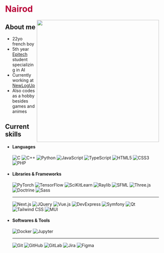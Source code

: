 <!-- Template Readme Inspired from https://github.com/durgeshsamariya/awesome-github-profile-readme-templates/blob/master/templates/zillastar.md -->

<div>
<h1 style="color: #b90039"> Nairod </h1>
<img align="right" width="400" src="./senjuKawaragi.png" />
<h2> About me </h2>

- 22yo french boy
- 5th year [Epitech](https://international.epitech.eu/) student specializing in AI
- Currently working at [NewLogUp](https://www.orison-m.fr/qui-sommes-nous)
- Also codes as a hobby besides games and animes
<h2> Current skills </h2>

- <h4>Languages</h4>
    <img src="https://img.shields.io/badge/C-A8B9CC?style=for-the-badge&logo=C&logoColor=white" alt="C" />
    <img src="https://img.shields.io/badge/C++-00599C?style=for-the-badge&logo=C++&logoColor=white" alt="C++" />
    <img src="https://img.shields.io/badge/Python-3776AB?style=for-the-badge&logo=Python&logoColor=white" alt="Python" />
    <img src="https://img.shields.io/badge/JavaScript-F7DF1E?style=for-the-badge&logo=JavaScript&logoColor=white" alt="JavaScript" />
    <img src="https://img.shields.io/badge/TypeScript-3178C6?style=for-the-badge&logo=TypeScript&logoColor=white" alt="TypeScript" />
    <img src="https://img.shields.io/badge/HTML-E34F26?style=for-the-badge&logo=HTML5&logoColor=white" alt="HTML5" />
    <img src="https://img.shields.io/badge/CSS-1572B6?style=for-the-badge&logo=CSS3&logoColor=white" alt="CSS3" />
    <img src="https://img.shields.io/badge/PHP-777BB4?style=for-the-badge&logo=PHP&logoColor=white" alt="PHP" />
- <h4>Libraries & Frameworks</h4>
    <img src="https://img.shields.io/badge/PyTorch-EE4C2C?style=for-the-badge&logo=PyTorch&logoColor=white" alt="PyTorch" />
    <img src="https://img.shields.io/badge/TensorFlow-FF6F00?style=for-the-badge&logo=TensorFlow&logoColor=white" alt="TensorFlow" />
    <img src="https://img.shields.io/badge/SciKitLearn-F7931E?style=for-the-badge&logo=SciKitLearn&logoColor=white" alt="SciKitLearn" />
    <img src="https://img.shields.io/badge/Raylib-000000?style=for-the-badge&logo=Raylib&logoColor=white" alt="Raylib" />
    <img src="https://img.shields.io/badge/SFML-8CC445?style=for-the-badge&logo=SFML&logoColor=white" alt="SFML" />
    <img src="https://img.shields.io/badge/Three.js-000000?style=for-the-badge&logo=Three.js&logoColor=white" alt="Three.js" />
    <img src="https://img.shields.io/badge/Doctrine-FC6A31?style=for-the-badge&logo=Doctrine&logoColor=white" alt="Doctrine" />
    <img src="https://img.shields.io/badge/Sass-CC6699?style=for-the-badge&logo=Sass&logoColor=white" alt="Sass" />

    ---

    <img src="https://img.shields.io/badge/Next.js-000000?style=for-the-badge&logo=Next.js&logoColor=white" alt="Next.js" />
    <img src="https://img.shields.io/badge/JQuery-0769AD?style=for-the-badge&logo=JQuery&logoColor=white" alt="JQuery" />
    <img src="https://img.shields.io/badge/Vue.js-4FC08D?style=for-the-badge&logo=Vue.js&logoColor=white" alt="Vue.js" />
    <img src="https://img.shields.io/badge/DevExpress-FF7200?style=for-the-badge&logo=DevExpress&logoColor=white" alt="DevExpress" />
    <img src="https://img.shields.io/badge/Symfony-000000?style=for-the-badge&logo=Symfony&logoColor=white" alt="Symfony" />
    <img src="https://img.shields.io/badge/Qt-41CD52?style=for-the-badge&logo=Qt&logoColor=white" alt="Qt" />
    <img src="https://img.shields.io/badge/Tailwind CSS-06B6D4?style=for-the-badge&logo=Tailwind CSS&logoColor=white" alt="Tailwind CSS" />
    <img src="https://img.shields.io/badge/MUI-007FFF?style=for-the-badge&logo=MUI&logoColor=white" alt="MUI" />
- <h4>Softwares & Tools</h4>
    <img src="https://img.shields.io/badge/Docker-2496ED?style=for-the-badge&logo=Docker&logoColor=white" alt="Docker" />
    <img src="https://img.shields.io/badge/Jupyter-F37626?style=for-the-badge&logo=Jupyter&logoColor=white" alt="Jupyter" />

    ---

    <img src="https://img.shields.io/badge/Git-F05032?style=for-the-badge&logo=Git&logoColor=white" alt="Git" />
    <img src="https://img.shields.io/badge/GitHub-181717?style=for-the-badge&logo=GitHub&logoColor=white" alt="GitHub" />
    <img src="https://img.shields.io/badge/GitLab-FC6D26?style=for-the-badge&logo=GitLab&logoColor=white" alt="GitLab" />
    <img src="https://img.shields.io/badge/Jira-0052CC?style=for-the-badge&logo=Jira&logoColor=white" alt="Jira" />
    <img src="https://img.shields.io/badge/Figma-F24E1E?style=for-the-badge&logo=Figma&logoColor=white" alt="Figma" />
</div>